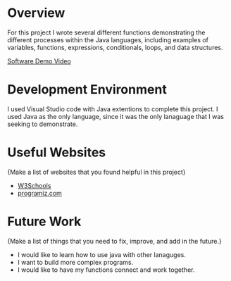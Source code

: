 # Overview

For this project I wrote several different functions demonstrating the different
processes within the Java languages, including examples of variables, functions,
expressions, conditionals, loops, and data structures.

[Software Demo Video](https://youtu.be/8aR2OpjzMkY)

# Development Environment

I used Visual Studio code with Java extentions to complete this project.
I used Java as the only language, since it was the only lanaguage that I 
was seeking to demonstrate. 

# Useful Websites

{Make a list of websites that you found helpful in this project}
* [W3Schools](https://www.w3schools.com/java/java_user_input.asp)
* [programiz.com](https://www.programiz.com/java-programming/expressions-statements-blocks#:~:text=A%20Java%20expression%20consists%20of,expression%20that%20returns%20an%20int%20.)

# Future Work

{Make a list of things that you need to fix, improve, and add in the future.}
* I would like to learn how to use java with other lanaguges.
* I want to build more complex programs.
* I would like to have my functions connect and work together.
